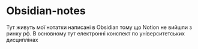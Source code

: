 # Obsidian-notes

Тут живуть мої нотатки написані в Obsidian тому що Notion не вийшли з ринку рф. В основному тут електронні конспект по університетських дисциплінах
